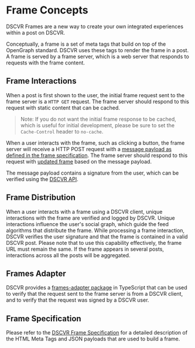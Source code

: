 # Frame Concepts

DSCVR Frames are a new way to create your own integrated experiences within a post on DSCVR. 

Conceptually, a frame is a set of meta tags that build on top of the OpenGraph standard. DSCVR uses these tags to render the frame in a post. A frame is served by a frame server, which is a web server that responds to requests with the frame content.

## Frame Interactions

When a post is first shown to the user, the initial frame request sent to the frame server is a `HTTP GET` request. The frame server should respond to this request with static content that can be cached.

> Note: If you do not want the initial frame response to be cached, which is useful for initial development, please be sure to set the `Cache-Control` header to `no-cache`.

When a user interacts with the frame, such as clicking a button, the frame server will receive a HTTP POST request with a [message payload as defined in the frame specification](./frame-specification.md#json-payload-properties). The frame server should respond to this request with [updated frame](./frame-specification.md#html-meta-tag-properties) based on the message payload.

The message payload contains a signature from the user, which can be verified using the [DSCVR API](../dscvr-api/index.md).

## Frame Distribution

When a user interacts with a frame using a DSCVR client, unique interactions with the frame are verified and logged by DSCVR. Unique interactions influence the user's social graph, which guide the feed algorithms that distribute the frame. While processing a frame interaction, DSCVR verifies the user signature and that the frame is contained in a valid DSCVR post. Please note that to use this capability effectively, the frame URL must remain the same. If the frame appears in several posts, interactions across all the posts will be aggregated.

## Frames Adapter

DSCVR provides a [frames-adapter package](https://github.com/dscvr-one/frames-adapter) in TypeScript that can be used to verify that the request sent to the frame server is from a DSCVR client, and to verify that the request was signed by a DSCVR user.

## Frame Specification

Please refer to the [DSCVR Frame Specification](./frame-specification.md) for a detailed description of the HTML Meta Tags and JSON payloads that are used to build a frame.
